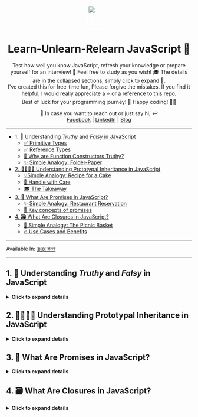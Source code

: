 <div align="center">
  <img height="60" src="https://img.icons8.com/color/344/javascript.png">
  <h1>Learn-Unlearn-Relearn JavaScript 🔄</h1>
</div>

<p align="center">
Test how well you know JavaScript, refresh your knowledge or prepare yourself for an interview! 💪 Feel free to study as you wish! 🎓 The details are in the collapsed sections, simply click to expand 🔽. <br/>
I've created this for free-time fun, Please forgive the mistakes. If you find it helpful, I would really appreciate a ⭐️ or a reference to this repo. <br/> 
Best of luck for your programming journey! 🙏 Happy coding! 🧑‍💻
</p>

<p align="center">
💬 In case you want to reach out or just say hi, ↩️ <br/>
<a href="https://www.facebook.com/saiefalemon">Facebook</a> | <a href="https://www.linkedin.com/in/saiefalemon">LinkedIn</a> | <a href="https://www.iamsaief.com/">Blog</a>
</p>

---

- [1. 🧐 Understanding *Truthy* and *Falsy* in JavaScript](#1--understanding-truthy-and-falsy-in-javascript)
  - [✅ Primitive Types](#primitive-types)
  - [✅ Reference Types](#reference-types)
  - [🤔 Why are Function Constructors Truthy?](#why-are-function-constructors-truthy)
  - [✨ Simple Analogy: Folder-Paper](#-simple-analogy-folder-paper)
- [2. 👨‍👩‍👧‍👦 Understanding Prototypal Inheritance in JavaScript](#2--understanding-prototypal-inheritance-in-javascript)
  - [💡Simple Analogy: Recipe for a Cake](#simple-analogy-recipe-for-a-cake)
  - [📝 Handle with Care](#handle-with-care)
  - [🎓 The Takeaway](#the-takeaway)
- [3. 🤝 What Are Promises in JavaScript?](#3-what-are-promises-in-javascript)
  - [✨ Simple Analogy: Restaurant Reservation](#simple-analogy-restaurant-reservation)
  - [🧩 Key concepts of promises](#-key-concepts-of-promises)
- [4. 🗃️ What Are Closures in JavaScript?](#4-️what-are-closures-in-javascript)
  - [🧩 Simple Analogy: The Picnic Basket](#-simple-analogy-the-picnic-basket)
  - [🔥 Use Cases and Benefits](#use-cases-and-benefits)

---

Available In: [🇧🇩 বাংলা](./bn-BD/README_bn-BD.md)

---

## 1. 🧐 Understanding *Truthy* and *Falsy* in JavaScript

<details><summary><b>Click to expand details</b></summary>

### ✅ Primitive Types

- 💡 Represent single, immutable values. Primitive types in JavaScript include `undefined`, `null`, `boolean`, `number`, `string`, `symbol`, and `BigInt`.

- 💡 If a primitive type has a value that is considered falsy (like `0`, `false`, `""`, `null`, `undefined`, or `NaN`), it will behave as false in a Boolean context.

- 💡 They are stored directly in the location where the variable accesses them.

### ✅ Reference Types

- 💡 Include objects such as `function`, `array`, and other `objects`, and they are mutable.

- 💡 When you create a reference type, JavaScript allocates memory for it and the variable you assign it to holds a reference (or pointer) to that memory space, not the actual data itself.

- 💡 Since a reference points to an object, and objects in JavaScript are inherently truthy, a reference type cannot be falsy. Even if an object is empty (like `{}`) or an array has no elements (`[]`), it is still truthy because a reference to an allocated memory space exists.

### 🤔 Why are Function Constructors Truthy?

- 💡 Function constructors like `new Number()` or `new Boolean()` create object wrappers around primitive values.

- 💡 Despite the primitive value inside the object being falsy (like `0` or `false`), the object wrapper itself is a reference type.

- 💡 As we’ve established, reference types are always truthy because they refer to a memory location, not the value itself.

### ✨ Simple Analogy: Folder-Paper

Think of primitive types as individual pieces of paper with something written on them. If the paper is blank (a falsy value), it’s like having nothing or false. Reference types, on the other hand, are like folders (objects) that can hold these papers. Even if the folder is designed to hold a blank paper, the folder itself still exists and is something (truthy). The function constructors like `new Number()` and `new Boolean()` are like special folders that come with a label and even if the label says `0` or `false` (falsy), the folder is still an item you can reference and use (truthy).

🧠 Remember, in JavaScript, the type of value determines its **truthiness** or **falsiness**. Objects will always be your go-to for a guaranteed truthy value!

</details>

## 2. 👨‍👩‍👧‍👦 Understanding Prototypal Inheritance in JavaScript
<details><summary><b>Click to expand details</b></summary>
<p>

In JavaScript, a `prototype` is like a blueprint for creating objects. It’s an object itself, and every function in JavaScript has a prototype property that’s used when creating new objects. This prototype object includes properties and methods that should be available to the objects created from the function.

### 💡Simple Analogy: Recipe for a Cake

Imagine you have a recipe for a cake. This recipe includes all the steps and ingredients you need to make the cake. In JavaScript, the recipe is like the `prototype`. When you bake a cake using this recipe, the cake (an `object`) inherits all the properties from the recipe (the `prototype`). If you decide to add a new step to the recipe, like adding icing, all the cakes made from that recipe will now have icing too.

> ℹ️ Similarly, when you create an object from a constructor function in JavaScript, the object inherits all the properties and methods from the constructor’s prototype. This allows all objects created from the same constructor to share the same properties and methods, which can save memory and allow for a consistent structure.
>
>ℹ️ So, prototypal inheritance is a way objects in JavaScript can inherit properties and methods from a prototype, much like how multiple cakes can be made from the same recipe. But if a properties/methods is removed from the prototype, all objects that inherit from that prototype lose access to that properties/methods.

### 📝 Handle with Care
While it’s tempting to keep adding to prototypes, it’s generally not recommended because it can lead to unexpected behavior in code, especially if libraries or frameworks are used that might also modify the prototype. Remember that with great power comes great responsibility. 🙂

### 🎓 The Takeaway
Prototypal inheritance is a powerful feature in JavaScript that allows objects to share and extend behaviors efficiently. It’s what makes JavaScript dynamic and flexible, enabling us to write more reusable and maintainable code. 💪

✨ So, the next time you’re working with JavaScript objects, remember the family tree of prototypes and how it empowers your code with shared DNA. 🧬

__🧠 Now that we have basic understanding, lets go through the following examples.__

**Example: Barking Dog**

```jsx
class Dog {
  constructor(name) {
    this.name = name;
  }
}

Dog.prototype.bark = function () {
  console.log(`Woof I am ${this.name}`);
};

const pet = new Dog('Mara');

pet.bark(); // Outputs: Woof I am Mara
```

**Explanation:** A `Dog` class is created with a constructor to assign the name to the dog. A method `bark` is added to `Dog`’s prototype, which allows all instances of `Dog` to use this method. A new instance of `Dog` named ‘Mara’ is created, and `pet.bark()` is called, which outputs “Woof I am Mara”.

**Example: String.prototype**

```jsx
// Adding a method to String.prototype
String.prototype.shout = function() {
  return this.toUpperCase() + '!!!';
};

let greeting = 'hello';
console.log(greeting.shout()); // Outputs: HELLO!!!
```

**Explanation:** Here, we add a method called `shout` to `String.prototype`. This means every string created in JavaScript will now have access to this `shout` method. The method converts the string to uppercase and adds exclamation marks.

**Example: Array.prototype**

```jsx
// Adding a method to Array.prototype
Array.prototype.firstElement = function() {
  return this.length > 0 ? this[0] : undefined;
};

let numbers = [1, 2, 3];
console.log(numbers.firstElement()); // Outputs: 1
```

**Explanation:** We add a method called `firstElement` to `Array.prototype`. This method returns the first element of an array if it exists. Now, any array we create will have this `firstElement` method available.

**Example: Object.prototype**

```jsx
// Adding a method to Object.prototype
Object.prototype.keysCount = function() {
  return Object.keys(this).length;
};

let person = { name: 'Alice', age: 25 };
console.log(person.keysCount()); // Outputs: 2
```

**Explanation:** we add a method called `keysCount` to `Object.prototype`. This method returns the number of keys (properties) in an object. By adding this method to `Object.prototype`, every object created in JavaScript, including `person`, now has access to the `keysCount` method. When we call `person.keysCount()`, it outputs `2` because there are two keys in the `person` object: `name` and `age`.

</p>
</details>

## 3. 🤝 What Are Promises in JavaScript?

<details><summary><b>Click to expand details</b></summary>
<p>

A promise is a special JavaScript object that connects the “_producing code_” (which performs an asynchronous operation) with the “_consuming code_” (which handles the result of that operation). Think of it as a subscription list: the promise ensures that the result will be available to all subscribed code when it’s ready.

### ✨ Simple Analogy: Restaurant Reservation

Imagine you’re making a reservation at a restaurant for your niece’s birthday party next week. When you make the reservation, the restaurant gives you a promise that a table will be available for you at the specified time. In this analogy:

- **👉 Producing code:** The restaurant staff (like a waiter) takes whatever time they need to prepare the table (the promised result).

- **👉 Promise:** The reservation itself acts as the promise. It ensures that the table will be ready for your party when you arrive.

### 🧩 Key concepts of promises

1. **States of a Promise:**

    - **👉 Pending:** The promise is awaiting a response (like waiting for the table to be set).

    - **👉 Resolved (Fulfilled):** The promise has successfully returned a value (like when the table is ready).

    - **👉 Rejected:** The promise encountered an error (like when the restaurant couldn’t accommodate your reservation).

2. **Creating a Promise in JavaScript:**

    - 👉 You can create a promise using the ”Promise” constructor. It takes a callback function with two parameters: `resolve` and `reject`

    - 👉 Inside the callback, you perform your asynchronous operation (e.g., fetching data, loading an image, etc.).

    - 👉 If everything goes well, you call `resolve` with the result. If there’s an error, you call `reject` with an error message.

🧠 Remember, promises allow you to handle asynchronous operations more elegantly, making your code cleaner and easier to reason about. Just like a restaurant reservation, they ensure that the result will be available when needed! 🍽️

**🕹️ Now that we have basic understanding, lets go through the following examples.**

**Example: creating and using a promise**

```jsx
// Creating a promise
const reservationPromise = new Promise((resolve, reject) => {
  // Simulating an asynchronous operation (e.g., fetching data)
  const condition = true;

  if (condition) {
	  setTimeout(() => {
	    const data = 'Stuff worked!';
	    resolve(data); // Resolve the promise;
	  }, 2000); // Simulating a delay
  } else {
	  setTimeout(() => {
	      reject(Error('Promise is rejected.')); // Reject the promise;
	   }, 2000); // Simulating a delay
  }
});

// Consuming the promise
reservationPromise
  .then(result => {
    console.log('Promise worked!', result); // Handle success
  })
  .catch(err => {
    console.log('Something went wrong!', err.message); // Handle error
  });
```

**Explanation:** 

- We create a promise `reservationPromise` that `resolves`/`reject` based on the condition after a 2-second delay.
- If `condition` is `true`, it logs `Promise worked! Stuff worked!` to the console.
- If `condition` is `false`,  it logs `Something went wrong! Promise is rejected`. (you can customize the error message).

---

**Example: using __async/await__ with __Fetch API__**

```jsx
async function getData() {
  try {
    const response = await fetch('https://jsonplaceholder.typicode.com/posts');
    if (response.status === 200) {
      const data = await response.json(); // Await the JSON parsing
      return data;
    } else {
      throw new Error(`Error fetching data. Status: ${response.status}`);
    }
  } catch (error) {
    console.error('An error occurred:', error.message);
    // Handle the error gracefully (e.g., show a user-friendly message)
    return null;
  }
}

// Usage
try {
  const result = await getData();
  if (result && result.length > 0) {
    console.log('Data received:', result);
  } else {
    console.log('Failed to fetch data.');
  }
} catch (error) {
  console.error('An error occurred during data retrieval:', error.message);
}
```

**Explanation:** 

- The `getData` function is defined as an **async function**. This means it always returns a **promise**.
- We use `await` directly in the `getData()` function to wait for the `fetch` request to complete and handle the response.
- If the response status is 200, we parse the JSON data.
- If there’s an error (e.g., non-200 status or network issues), we throw an error and catch it in the `try`/`catch` block.
- The usage section demonstrates how to call the `getData()` function and handle the result or error.

</p>
</details>

## 4. 🗃️ What Are Closures in JavaScript?

<details><summary><b>Click to expand details</b></summary>

<p>

A closure is a fundamental concept in JavaScript. It occurs when a function _remembers_ its lexical scope even after it has finished executing. In simpler terms, a closure allows a function to retain access to variables from its _outer (enclosing) function_, even when that outer function has completed execution.

### 🧩 Simple Analogy: The Picnic Basket

Imagine you’re going on a picnic with friends. You pack a picnic basket with all the essentials: sandwiches, fruits, drinks, and utensils. As you head to the park, you carry the basket with you. Now, here’s the interesting part: the basket itself is like a closure!

**❇️ The Basket (Closure):**

- ✨ The picnic basket encapsulates everything you need for the picnic.
- ✨ It __closes over__ its contents, keeping them private and secure.
- ✨  Similarly, a closure in JavaScript encapsulates variables and functions within a specific context.

**🔥 How Do Closures Work?**

1. **ℹ️ Lexical Scope:**
    - ✨ JavaScript uses lexical scoping, which means that functions have access to variables defined in their containing (parent) functions.
    - ✨ When a function is defined, it _captures_ its surrounding scope, creating a closure.
2. **ℹ️ Creating a Closure:** A closure is formed when:
    - ✨ An inner function is defined within an outer function.
    - ✨ The inner function references variables from the outer function.
    - ✨ The inner function is returned or passed as an argument to other functions.

### 🔥 Use Cases and Benefits

- **ℹ️ Data Privacy:**
    - ✨ By enclosing variables within a closure, you create private variables.
    - ✨ These variables are accessible only within the closure’s scope, providing data privacy.
    - ✨ This approach emulates private methods in object-oriented programming.
- **ℹ️ Function Factories:**
    - ✨ You can generate specialized functions (function factories) using closures. For instance, consider a function that generates related functions based on an initial value.
- **ℹ️ Event Handling:**
    - ✨ When you attach an event handler (like a click event) to an HTML element, you’re creating a closure.
    - ✨ The event handler function _remembers_ the surrounding context (variables, functions) - even after it’s detached from the element.
- **ℹ️ Timeouts and Intervals:**
    - ✨ Closures are essential for managing timeouts and intervals, `setTimeout` or `setInterval`.
    - ✨ They ensure that the correct context is maintained when the callback executes.

**🕹️ Now that we have the understanding, lets go through the following examples.**

**Example: Data Privacy**

```jsx
function createCounter() {
  let count = 0;
  return function() {
    count += 1;
    return count;
  };
}

const counter = createCounter();
console.log(counter()); // 1
console.log(counter()); // 2
// 'count' is not accessible from outside the 'createCounter' function.
```

**Explanation:** 

- The `createCounter` function encapsulates a `count` variable. It returns an anonymous function that, when called, increments `count` and returns its value.
- The `count` variable is private and cannot be accessed or modified directly outside of `createCounter`.

---

**Example: Function Factories**

```jsx
function makeMultiplier(multiplier) {
  return function(number) {
    return number * multiplier;
  };
}

const double = makeMultiplier(2);
console.log(double(5)); // 10
```

**Explanation:** 

- The `makeMultiplier` function takes a `multiplier` argument and returns a new function. This returned function takes a `number` argument and returns the product of `number` and `multiplier`.
- Each function created by `makeMultiplier` retains its own `multiplier` value.

---

**Example: Event Handling**

```jsx
let countClicks = (function() {
  let count = 0;
  return function() {
    count += 1;
    console.log(`Button clicked ${count} times`);
  };
})();

document.getElementById('myButton').addEventListener('click', countClicks);
```

**Explanation:**

- The `countClicks` IIFE (Immediately Invoked Function Expression) creates a private `count` variable for counting clicks.
- The returned function is used as an event handler for clicks, which increments the count and logs it to the console.

---

**Example: Timeouts and Intervals**

```jsx
function delayedAlert(message, delay) {
  setTimeout(function() {
    alert(message);
  }, delay);
}

delayedAlert('Hello after 2 seconds', 2000);
```

**Explanation:** 

- The `delayedAlert` function demonstrates a closure where the `message` and `delay` parameters are used by the anonymous function inside the `setTimeout`.
- Even after `delayedAlert` has finished executing, the callback function can still access the `message` and `delay`.

</p>
</details>
